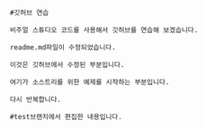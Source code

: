      #깃허브 연습

     비주얼 스튜디오 코드를 사용해서 깃허브를 연습해 보겠습니다.

     readme.md파일이 수정되었습니다.
     
     이것은 깃허브에서 수정된 부분입니다.

     여기가 소스트리를 위한 예제를 시작하는 부분입니다.

     다시 반복합니다.

     #test브랜치에서 편집한 내용입니다.
